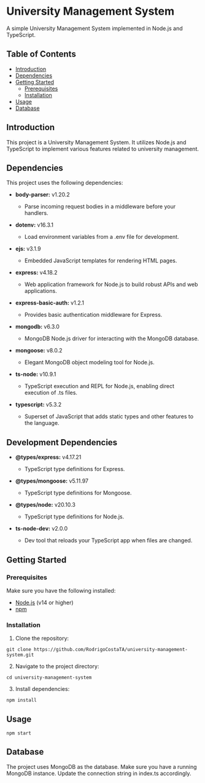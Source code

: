 # University Management System

A simple University Management System implemented in Node.js and TypeScript.

## Table of Contents

- [Introduction](#introduction)
- [Dependencies](#dependencies)
- [Getting Started](#getting-started)
  - [Prerequisites](#prerequisites)
  - [Installation](#installation)
- [Usage](#usage)
- [Database](#database)

## Introduction

This project is a University Management System. It utilizes Node.js and TypeScript to implement various features related to university management.

## Dependencies

This project uses the following dependencies:

- **body-parser:** v1.20.2
  - Parse incoming request bodies in a middleware before your handlers.

- **dotenv:** v16.3.1
  - Load environment variables from a .env file for development.

- **ejs:** v3.1.9
  - Embedded JavaScript templates for rendering HTML pages.

- **express:** v4.18.2
  - Web application framework for Node.js to build robust APIs and web applications.

- **express-basic-auth:** v1.2.1
  - Provides basic authentication middleware for Express.

- **mongodb:** v6.3.0
  - MongoDB Node.js driver for interacting with the MongoDB database.

- **mongoose:** v8.0.2
  - Elegant MongoDB object modeling tool for Node.js.

- **ts-node:** v10.9.1
  - TypeScript execution and REPL for Node.js, enabling direct execution of .ts files.

- **typescript:** v5.3.2
  - Superset of JavaScript that adds static types and other features to the language.

## Development Dependencies

- **@types/express:** v4.17.21
  - TypeScript type definitions for Express.

- **@types/mongoose:** v5.11.97
  - TypeScript type definitions for Mongoose.

- **@types/node:** v20.10.3
  - TypeScript type definitions for Node.js.

- **ts-node-dev:** v2.0.0
  - Dev tool that reloads your TypeScript app when files are changed.



## Getting Started

### Prerequisites

Make sure you have the following installed:

- [Node.js](https://nodejs.org/) (v14 or higher)
- [npm](https://www.npmjs.com/)

### Installation

1. Clone the repository:

```
git clone https://github.com/RodrigoCostaTA/university-management-system.git
```

2. Navigate to the project directory:

```
cd university-management-system
```
3. Install dependencies:

```
npm install
```
## Usage

```
npm start
```

## Database
The project uses MongoDB as the database. Make sure you have a running MongoDB instance. Update the connection string in index.ts accordingly.
